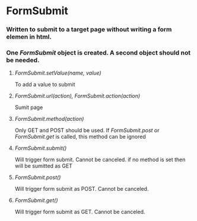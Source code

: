 # FormSubmit

### Written to submit to a target page without writing a form elemen in html.

### One *FormSubmit* object is created. A second object should not be needed.

1. *FormSubmit.setValue(name, value)*
&nbsp;&nbsp;&nbsp;&nbsp;<p>To add a value to submit </p>

1. *FormSubmit.url(action), FormSubmit.action(action)*
&nbsp;&nbsp;&nbsp;&nbsp;<p>Sumit page</p>

1. *FormSubmit.method(action)*
&nbsp;&nbsp;&nbsp;&nbsp;<p>Only GET and POST should be used. If *FormSubmit.post* or *FormSubmit.get* is called, this method can be ignored</p>

1. *FormSubmit.submit()*
&nbsp;&nbsp;&nbsp;&nbsp;<p>Will trigger form submit. Cannot be canceled. if no method is set then will be sumitted as GET</p>

1. *FormSubmit.post()*
&nbsp;&nbsp;&nbsp;&nbsp;<p>Will trigger form submit as POST. Cannot be canceled.</p>

1. *FormSubmit.get()*
&nbsp;&nbsp;&nbsp;&nbsp;<p>Will trigger form submit as GET. Cannot be canceled.</p>
